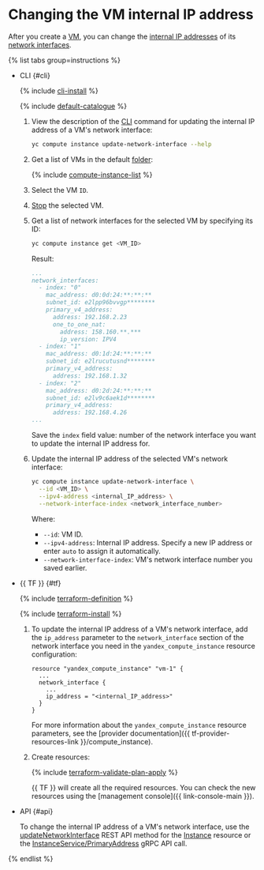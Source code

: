 # Changing the VM internal IP address

After you create a [VM](../../concepts/vm.md), you can change the [internal IP addresses](../../../vpc/concepts/address.md#internal-addresses) of its [network interfaces](../../concepts/network.md).

{% list tabs group=instructions %}

- CLI {#cli}

  {% include [cli-install](../../../_includes/cli-install.md) %}

  {% include [default-catalogue](../../../_includes/default-catalogue.md) %}

  1. View the description of the [CLI](../../../cli/) command for updating the internal IP address of a VM's network interface:

     ```bash
     yc compute instance update-network-interface --help
     ```

  1. Get a list of VMs in the default [folder](../../../resource-manager/concepts/resources-hierarchy.md#folder):

     {% include [compute-instance-list](../../_includes_service/compute-instance-list.md) %}

  1. Select the VM `ID`.

  1. [Stop](vm-stop-and-start.md#stop) the selected VM.

  1. Get a list of network interfaces for the selected VM by specifying its ID:

     ```bash
     yc compute instance get <VM_ID>
     ```

     Result:

     ```yml
     ...
     network_interfaces:
       - index: "0"
         mac_address: d0:0d:24:**:**:**
         subnet_id: e2lpp96bvvgp********
         primary_v4_address:
           address: 192.168.2.23
           one_to_one_nat:
             address: 158.160.**.***
             ip_version: IPV4
       - index: "1"
         mac_address: d0:1d:24:**:**:**
         subnet_id: e2lrucutusnd********
         primary_v4_address:
           address: 192.168.1.32
       - index: "2"
         mac_address: d0:2d:24:**:**:**
         subnet_id: e2lv9c6aek1d********
         primary_v4_address:
           address: 192.168.4.26
     ...
     ```

     Save the `index` field value: number of the network interface you want to update the internal IP address for.

  1. Update the internal IP address of the selected VM's network interface:

     ```bash
     yc compute instance update-network-interface \
       --id <VM_ID> \
       --ipv4-address <internal_IP_address> \
       --network-interface-index <network_interface_number>
     ```

     Where:
     * `--id`: VM ID.
     * `--ipv4-address`: Internal IP address. Specify a new IP address or enter `auto` to assign it automatically.
     * `--network-interface-index`: VM's network interface number you saved earlier.

- {{ TF }} {#tf}

  {% include [terraform-definition](../../../_tutorials/_tutorials_includes/terraform-definition.md) %}

  {% include [terraform-install](../../../_includes/terraform-install.md) %}

  1. To update the internal IP address of a VM's network interface, add the `ip_address` parameter to the `network_interface` section of the network interface you need in the `yandex_compute_instance` resource configuration:

     ```hcl
     resource "yandex_compute_instance" "vm-1" {
       ...
       network_interface {
         ...
         ip_address = "<internal_IP_address>"
       }
     }
     ```

     For more information about the `yandex_compute_instance` resource parameters, see the [provider documentation]({{ tf-provider-resources-link }}/compute_instance).
  1. Create resources:

     {% include [terraform-validate-plan-apply](../../../_tutorials/_tutorials_includes/terraform-validate-plan-apply.md) %}

     {{ TF }} will create all the required resources. You can check the new resources using the [management console]({{ link-console-main }}).

- API {#api}

  To change the internal IP address of a VM's network interface, use the [updateNetworkInterface](../../api-ref/Instance/updateNetworkInterface.md) REST API method for the [Instance](../../api-ref/Instance/index.md) resource or the [InstanceService/PrimaryAddress](../../api-ref/grpc/Instance/get.md#yandex.cloud.compute.v1.PrimaryAddress) gRPC API call.

{% endlist %}